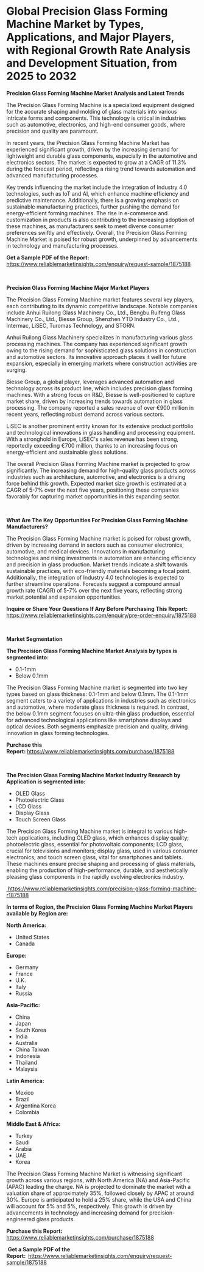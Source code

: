 <p><h1>Global Precision Glass Forming Machine Market by Types, Applications, and Major Players, with Regional Growth Rate Analysis and Development Situation, from 2025 to 2032</h1></p><p><strong>Precision Glass Forming Machine Market Analysis and Latest Trends</strong></p>
<p><p>The Precision Glass Forming Machine is a specialized equipment designed for the accurate shaping and molding of glass materials into various intricate forms and components. This technology is critical in industries such as automotive, electronics, and high-end consumer goods, where precision and quality are paramount. </p><p>In recent years, the Precision Glass Forming Machine Market has experienced significant growth, driven by the increasing demand for lightweight and durable glass components, especially in the automotive and electronics sectors. The market is expected to grow at a CAGR of 11.3% during the forecast period, reflecting a rising trend towards automation and advanced manufacturing processes. </p><p>Key trends influencing the market include the integration of Industry 4.0 technologies, such as IoT and AI, which enhance machine efficiency and predictive maintenance. Additionally, there is a growing emphasis on sustainable manufacturing practices, further pushing the demand for energy-efficient forming machines. The rise in e-commerce and customization in products is also contributing to the increasing adoption of these machines, as manufacturers seek to meet diverse consumer preferences swiftly and effectively. Overall, the Precision Glass Forming Machine Market is poised for robust growth, underpinned by advancements in technology and manufacturing processes.</p></p>
<p><strong>Get a Sample PDF of the Report:&nbsp;</strong> <a href="https://www.reliablemarketinsights.com/enquiry/request-sample/1875188?utm_campaign=2931&utm_medium=2&utm_source=Github&utm_content=ia&utm_term=12042025&utm_id=precision-glass-forming-machine">https://www.reliablemarketinsights.com/enquiry/request-sample/1875188</a></p>
<p>&nbsp;</p>
<p><strong>Precision Glass Forming Machine Major Market Players</strong></p>
<p><p>The Precision Glass Forming Machine market features several key players, each contributing to its dynamic competitive landscape. Notable companies include Anhui Ruilong Glass Machinery Co., Ltd., Bengbu Ruifeng Glass Machinery Co., Ltd., Biesse Group, Shenzhen YTD Industry Co., Ltd., Intermac, LiSEC, Turomas Technology, and STORN.</p><p>Anhui Ruilong Glass Machinery specializes in manufacturing various glass processing machines. The company has experienced significant growth owing to the rising demand for sophisticated glass solutions in construction and automotive sectors. Its innovative approach places it well for future expansion, especially in emerging markets where construction activities are surging.</p><p>Biesse Group, a global player, leverages advanced automation and technology across its product line, which includes precision glass forming machines. With a strong focus on R&D, Biesse is well-positioned to capture market share, driven by increasing trends towards automation in glass processing. The company reported a sales revenue of over €900 million in recent years, reflecting robust demand across various sectors.</p><p>LiSEC is another prominent entity known for its extensive product portfolio and technological innovations in glass handling and processing equipment. With a stronghold in Europe, LiSEC's sales revenue has been strong, reportedly exceeding €700 million, thanks to an increasing focus on energy-efficient and sustainable glass solutions.</p><p>The overall Precision Glass Forming Machine market is projected to grow significantly. The increasing demand for high-quality glass products across industries such as architecture, automotive, and electronics is a driving force behind this growth. Expected market size growth is estimated at a CAGR of 5-7% over the next five years, positioning these companies favorably for capturing market opportunities in this expanding sector.</p></p>
<p>&nbsp;</p>
<p><strong>What Are The Key Opportunities For Precision Glass Forming Machine Manufacturers?</strong></p>
<p><p>The Precision Glass Forming Machine market is poised for robust growth, driven by increasing demand in sectors such as consumer electronics, automotive, and medical devices. Innovations in manufacturing technologies and rising investments in automation are enhancing efficiency and precision in glass production. Market trends indicate a shift towards sustainable practices, with eco-friendly materials becoming a focal point. Additionally, the integration of Industry 4.0 technologies is expected to further streamline operations. Forecasts suggest a compound annual growth rate (CAGR) of 5-7% over the next five years, reflecting strong market potential and expansion opportunities.</p></p>
<p><strong>Inquire or Share Your Questions If Any Before Purchasing This Report:</strong> <a href="https://www.reliablemarketinsights.com/enquiry/pre-order-enquiry/1875188?utm_campaign=2931&utm_medium=2&utm_source=Github&utm_content=ia&utm_term=12042025&utm_id=precision-glass-forming-machine">https://www.reliablemarketinsights.com/enquiry/pre-order-enquiry/1875188</a></p>
<p>&nbsp;</p>
<p><strong>Market Segmentation</strong></p>
<p><strong>The Precision Glass Forming Machine Market Analysis by types is segmented into:</strong></p>
<p><ul><li>0.1-1mm</li><li>Below 0.1mm</li></ul></p>
<p><p>The Precision Glass Forming Machine market is segmented into two key types based on glass thickness: 0.1-1mm and below 0.1mm. The 0.1-1mm segment caters to a variety of applications in industries such as electronics and automotive, where moderate glass thickness is required. In contrast, the below 0.1mm segment focuses on ultra-thin glass production, essential for advanced technological applications like smartphone displays and optical devices. Both segments emphasize precision and quality, driving innovation in glass forming technologies.</p></p>
<p><strong>Purchase this Report:&nbsp;</strong><a href="https://www.reliablemarketinsights.com/purchase/1875188?utm_campaign=2931&utm_medium=2&utm_source=Github&utm_content=ia&utm_term=12042025&utm_id=precision-glass-forming-machine">https://www.reliablemarketinsights.com/purchase/1875188</a></p>
<p>&nbsp;</p>
<p><strong>The Precision Glass Forming Machine Market Industry Research by Application is segmented into:</strong></p>
<p><ul><li>OLED Glass</li><li>Photoelectric Glass</li><li>LCD Glass</li><li>Display Glass</li><li>Touch Screen Glass</li></ul></p>
<p><p>The Precision Glass Forming Machine market is integral to various high-tech applications, including OLED glass, which enhances display quality; photoelectric glass, essential for photovoltaic components; LCD glass, crucial for televisions and monitors; display glass, used in various consumer electronics; and touch screen glass, vital for smartphones and tablets. These machines ensure precise shaping and processing of glass materials, enabling the production of high-performance, durable, and aesthetically pleasing glass components in the rapidly evolving electronics industry.</p></p>
<p><a href="https://www.reliablemarketinsights.com/precision-glass-forming-machine-r1875188?utm_campaign=2931&utm_medium=2&utm_source=Github&utm_content=ia&utm_term=12042025&utm_id=precision-glass-forming-machine">&nbsp;https://www.reliablemarketinsights.com/precision-glass-forming-machine-r1875188</a></p>
<p><strong>In terms of Region, the Precision Glass Forming Machine Market Players available by Region are:</strong></p>
<p>
    <p> <strong> North America: </strong>
        <ul>
            <li>United States</li>
            <li>Canada</li>
        </ul>
        </p> 
    <p> <strong> Europe: </strong>
        <ul>
            <li>Germany</li>
            <li>France</li>
            <li>U.K.</li>
            <li>Italy</li>
            <li>Russia</li>
        </ul>
        </p> 
    <p> <strong> Asia-Pacific: </strong>
        <ul>
            <li>China</li>
            <li>Japan</li>
            <li>South Korea</li>
            <li>India</li>
            <li>Australia</li>
            <li>China Taiwan</li>
            <li>Indonesia</li>
            <li>Thailand</li>
            <li>Malaysia</li>
        </ul>
        </p> 
    <p> <strong> Latin America: </strong>
        <ul>
            <li>Mexico</li>
            <li>Brazil</li>
            <li>Argentina Korea</li>
            <li>Colombia</li>
        </ul>
        </p> 
    <p> <strong> Middle East & Africa: </strong>
        <ul>
            <li>Turkey</li>
            <li>Saudi</li>
            <li>Arabia</li>
            <li>UAE</li>
            <li>Korea</li>
        </ul>
    </p>
    </p>
<p><p>The Precision Glass Forming Machine Market is witnessing significant growth across various regions, with North America (NA) and Asia-Pacific (APAC) leading the charge. NA is projected to dominate the market with a valuation share of approximately 35%, followed closely by APAC at around 30%. Europe is anticipated to hold a 25% share, while the USA and China will account for 5% and 5%, respectively. This growth is driven by advancements in technology and increasing demand for precision-engineered glass products.</p></p>
<p><strong>Purchase this Report: </strong><a href="https://www.reliablemarketinsights.com/purchase/1875188?utm_campaign=2931&utm_medium=2&utm_source=Github&utm_content=ia&utm_term=12042025&utm_id=precision-glass-forming-machine">https://www.reliablemarketinsights.com/purchase/1875188</a></p>
<p>&nbsp;<strong>Get a Sample PDF of the Report:&nbsp;&nbsp;</strong><a href="https://www.reliablemarketinsights.com/enquiry/request-sample/1875188?utm_campaign=2931&utm_medium=2&utm_source=Github&utm_content=ia&utm_term=12042025&utm_id=precision-glass-forming-machine">https://www.reliablemarketinsights.com/enquiry/request-sample/1875188</a></p>
<p><strong></strong></p>
<p><p></p><p></p><p></p></p>
